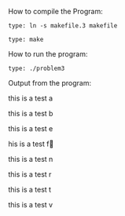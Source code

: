 How to compile the Program:

	type: ln -s makefile.3 makefile
	
	type: make

How to run the program:

	type: ./problem3


Output from the program:

this is a test a

this is a test b

this is a test e

his is a test f

this is a test n


this is a test r

this is a test t

this is a test v
